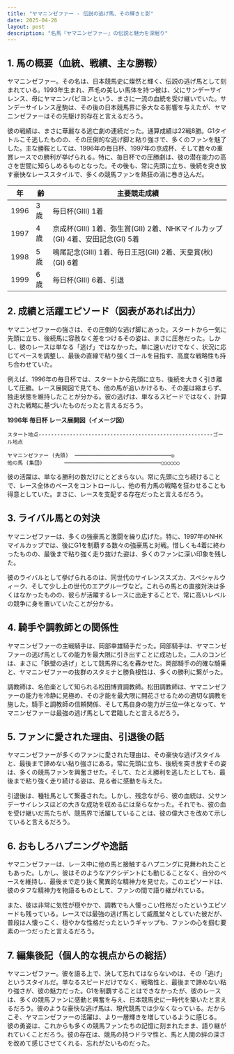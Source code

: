 ```yaml
---
title: "ヤマニンゼファー - 伝説の逃げ馬、その輝きと影"
date: 2025-04-26
layout: post
description: "名馬『ヤマニンゼファー』の伝説と魅力を深堀り"
---
```


## 1. 馬の概要（血統、戦績、主な勝鞍）

ヤマニンゼファー。その名は、日本競馬史に燦然と輝く、伝説の逃げ馬として刻まれている。1993年生まれ、芦毛の美しい馬体を持つ彼は、父にサンデーサイレンス、母にヤマニンパピヨンという、まさに一流の血統を受け継いでいた。サンデーサイレンス産駒は、その後の日本競馬界に多大なる影響を与えたが、ヤマニンゼファーはその先駆け的存在と言えるだろう。

彼の戦績は、まさに華麗なる逃亡劇の連続だった。通算成績は22戦8勝。G1タイトルこそ逃したものの、その圧倒的な逃げ脚と粘り強さで、多くのファンを魅了した。主な勝鞍としては、1996年の毎日杯、1997年の京成杯、そして数々の重賞レースでの勝利が挙げられる。特に、毎日杯での圧勝劇は、彼の潜在能力の高さを世間に知らしめるものとなった。その後も、常に先頭に立ち、後続を突き放す豪快なレーススタイルで、多くの競馬ファンを熱狂の渦に巻き込んだ。

| 年 | 齢 | 主要競走成績 |
|---|---|---|
| 1996 | 3歳 | 毎日杯(GIII) 1着 |
| 1997 | 4歳 | 京成杯(GIII) 1着、弥生賞(GII) 2着、NHKマイルカップ(GI) 4着、安田記念(GI) 5着 |
| 1998 | 5歳 |  鳴尾記念(GIII) 1着、毎日王冠(GII) 2着、天皇賞(秋)(GI) 6着 |
| 1999 | 6歳 |  毎日杯(GIII) 6着、引退 |


## 2. 成績と活躍エピソード（図表があれば出力）

ヤマニンゼファーの強さは、その圧倒的な逃げ脚にあった。スタートから一気に先頭に立ち、後続馬に容赦なく差をつけるその姿は、まさに圧巻だった。しかし、彼のレースは単なる「逃げ」ではなかった。単に速いだけでなく、状況に応じてペースを調整し、最後の直線で粘り強くゴールを目指す、高度な戦略性も持ち合わせていた。

例えば、1996年の毎日杯では、スタートから先頭に立ち、後続を大きく引き離して圧勝。レース展開図で見ても、他の馬が追いかけるも、その差は縮まらず、独走状態を維持したことが分かる。彼の逃げは、単なるスピードではなく、計算された戦略に基づいたものだったと言えるだろう。


**1996年 毎日杯 レース展開図（イメージ図）**

```
スタート地点--------------------------------------------------------ゴール地点

ヤマニンゼファー (先頭)  ───────────────────────────────◎
他の馬 (集団)       ───────────────────────────────○○○○○○
```

彼の活躍は、単なる勝利の数だけにとどまらない。常に先頭に立ち続けることで、レース全体のペースをコントロールし、他の有力馬の戦略を狂わせることも得意としていた。まさに、レースを支配する存在だったと言えるだろう。


## 3. ライバル馬との対決

ヤマニンゼファーは、多くの強豪馬と激闘を繰り広げた。特に、1997年のNHKマイルカップでは、後にG1を制覇する数々の強豪馬と対戦。惜しくも4着に終わったものの、最後まで粘り強く走り抜けた姿は、多くのファンに深い印象を残した。

彼のライバルとして挙げられるのは、同世代のサイレンススズカ、スペシャルウィーク、そして少し上の世代のエアグルーヴなど。これらの馬との直接対決は多くはなかったものの、彼らが活躍するレースに出走することで、常に高いレベルの競争に身を置いていたことが分かる。


## 4. 騎手や調教師との関係性

ヤマニンゼファーの主戦騎手は、岡部幸雄騎手だった。岡部騎手は、ヤマニンゼファーの逃げ馬としての能力を最大限に引き出すことに成功した。二人のコンビは、まさに「鉄壁の逃げ」として競馬界に名を轟かせた。岡部騎手の的確な騎乗と、ヤマニンゼファーの抜群のスタミナと勝負根性は、多くの勝利に繋がった。

調教師は、名伯楽として知られる松田博資調教師。松田調教師は、ヤマニンゼファーの能力を冷静に見極め、その才能を最大限に開花させるための適切な調教を施した。騎手と調教師の信頼関係、そして馬自身の能力が三位一体となって、ヤマニンゼファーは最強の逃げ馬として君臨したと言えるだろう。


## 5. ファンに愛された理由、引退後の話

ヤマニンゼファーが多くのファンに愛された理由は、その豪快な逃げスタイルと、最後まで諦めない粘り強さにある。常に先頭に立ち、後続を突き放すその姿は、多くの競馬ファンを興奮させた。そして、たとえ勝利を逃したとしても、最後まで粘り強く走り続ける姿は、見る者に感動を与えた。

引退後は、種牡馬として繋養された。しかし、残念ながら、彼の血統は、父サンデーサイレンスほどの大きな成功を収めるには至らなかった。それでも、彼の血を受け継いだ馬たちが、競馬界で活躍していることは、彼の偉大さを改めて示していると言えるだろう。


## 6. おもしろハプニングや逸話

ヤマニンゼファーは、レース中に他の馬と接触するハプニングに見舞われたこともあった。しかし、彼はそのようなアクシデントにも動じることなく、自分のペースを維持し、最後まで走り抜く驚異的な精神力を見せた。このエピソードは、彼のタフな精神力を物語るものとして、ファンの間で語り継がれている。

また、彼は非常に気性が穏やかで、調教でも人懐っこい性格だったというエピソードも残っている。レースでは最強の逃げ馬として威風堂々としていた彼だが、普段は人懐っこく、穏やかな性格だったというギャップも、ファンの心を掴む要素の一つだったと言えるだろう。


## 7. 編集後記（個人的な視点からの総括）

ヤマニンゼファー。彼を語る上で、決して忘れてはならないのは、その「逃げ」というスタイルだ。単なるスピードだけでなく、戦略性と、最後まで諦めない粘り強さが、彼の魅力だった。G1を制覇することはできなかったが、彼のレースは、多くの競馬ファンに感動と興奮を与え、日本競馬史に一時代を築いたと言えるだろう。彼のような豪快な逃げ馬は、現代競馬では少なくなっている。だからこそ、ヤマニンゼファーの活躍は、より一層輝きを増しているように感じる。  彼の勇姿は、これからも多くの競馬ファンたちの記憶に刻まれたまま、語り継がれていくことだろう。彼の存在は、競馬の持つドラマ性と、馬と人間の絆の深さを改めて感じさせてくれる、忘れがたいものだった。
